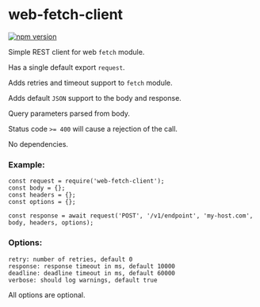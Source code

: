 # web-fetch-client


[![npm version](https://img.shields.io/npm/v/web-fetch-client)](https://www.npmjs.com/package/web-fetch-client)

Simple REST client for web `fetch` module.

Has a single default export `request`.

Adds retries and timeout support to `fetch` module.

Adds default `JSON` support to the body and response.

Query parameters parsed from body.

Status code `>= 400` will cause a rejection of the call.

No dependencies.

### Example:

```
const request = require('web-fetch-client');
const body = {};
const headers = {};
const options = {};

const response = await request('POST', '/v1/endpoint', 'my-host.com', body, headers, options);
```

### Options:

    retry: number of retries, default 0
    response: response timeout in ms, default 10000
    deadline: deadline timeout in ms, default 60000
    verbose: should log warnings, default true

All options are optional.
